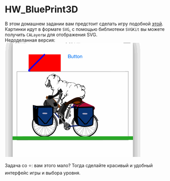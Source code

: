 # HW_BluePrint3D

В этом домашнем задании вам предстоит сделать игру подобной [этой](https://youtu.be/Z6j_pbNvOV0?t=54s). Картинки идут в формате `SVG`, с помощью библиотеки `SVGKit` вы можете получить `CALayer`ы для отображения SVG.<br>
Недоделанная версия:<br>
<img src='https://github.com/AlexandrGraschenkov/HW_BluePrint3D/blob/master/demo.gif'>

Задача со :star:: вам этого мало? Тогда сделайте красивый и удобный интерфейс игры и выбора уровня.
